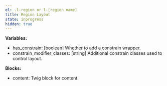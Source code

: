 ```yaml
---
el: .l-region or l-[region name]
title: Region Layout
state: inprogress
hidden: true
---
```


__Variables:__
* has_constrain: [boolean] Whether to add a constrain wrapper.
* constrain_modifier_classes: [string] Additional constrain classes used to
control layout.

__Blocks:__
* content: Twig block for content.
